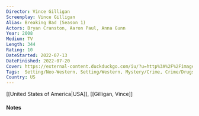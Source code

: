 ```yaml
---
Director: Vince Gilligan
Screenplay: Vince Gilligan
Alias: Breaking Bad (Season 1)
Actors: Bryan Cranston, Aaron Paul, Anna Gunn
Year: 2008
Medium: TV
Length: 344
Rating: 10
DateStarted: 2022-07-13
DateFinished: 2022-07-20
Cover: https://external-content.duckduckgo.com/iu/?u=http%3A%2F%2Fimages3.wikia.nocookie.net%2F__cb20120617213533%2Fbreakingbad%2Fimages%2F4%2F47%2FSeason_1_AMC_Poster.jpg&f=1&nofb=1&ipt=abc9e99536bc808583915a1662cc5d0772cb244c4c2278bf20708ff22f2a847f&ipo=images
Tags:  Setting/Neo-Western, Setting/Western, Mystery/Crime, Crime/Drugs, Netflix
Country: US
---
```

[[United States of America|USA]], [[Gilligan, Vince]]
#### Notes
